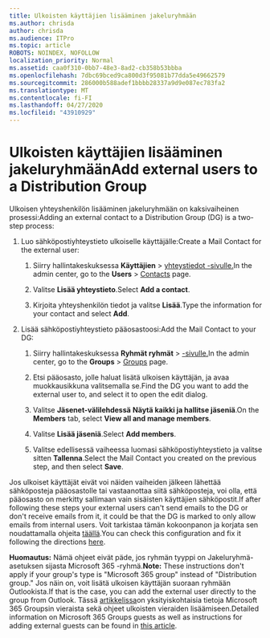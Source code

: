 ```yaml
---
title: Ulkoisten käyttäjien lisääminen jakeluryhmään
ms.author: chrisda
author: chrisda
ms.audience: ITPro
ms.topic: article
ROBOTS: NOINDEX, NOFOLLOW
localization_priority: Normal
ms.assetid: caa0f310-0bb7-48e3-8ad2-cb358b53bbba
ms.openlocfilehash: 7dbc69bced9ca800d3f95081b77dda5e49662579
ms.sourcegitcommit: 286000b588adef1bbbb28337a9d9e087ec783fa2
ms.translationtype: MT
ms.contentlocale: fi-FI
ms.lasthandoff: 04/27/2020
ms.locfileid: "43910929"
---
```

# <a name="add-external-users-to-a-distribution-group"></a><span data-ttu-id="c720c-102">Ulkoisten käyttäjien lisääminen jakeluryhmään</span><span class="sxs-lookup"><span data-stu-id="c720c-102">Add external users to a Distribution Group</span></span>

<span data-ttu-id="c720c-103">Ulkoisen yhteyshenkilön lisääminen jakeluryhmään on kaksivaiheinen prosessi:</span><span class="sxs-lookup"><span data-stu-id="c720c-103">Adding an external contact to a Distribution Group (DG) is a two-step process:</span></span>
  
1. <span data-ttu-id="c720c-104">Luo sähköpostiyhteystieto ulkoiselle käyttäjälle:</span><span class="sxs-lookup"><span data-stu-id="c720c-104">Create a Mail Contact for the external user:</span></span>
    
    1. <span data-ttu-id="c720c-105">Siirry hallintakeskuksessa **Käyttäjien** > [yhteystiedot -sivulle.](https://admin.microsoft.com/adminportal/home#/Contact)</span><span class="sxs-lookup"><span data-stu-id="c720c-105">In the admin center, go to the **Users** > [Contacts](https://admin.microsoft.com/adminportal/home#/Contact) page.</span></span> 
    
    2. <span data-ttu-id="c720c-106">Valitse **Lisää yhteystieto**.</span><span class="sxs-lookup"><span data-stu-id="c720c-106">Select **Add a contact**.</span></span>
    
    3. <span data-ttu-id="c720c-107">Kirjoita yhteyshenkilön tiedot ja valitse **Lisää**.</span><span class="sxs-lookup"><span data-stu-id="c720c-107">Type the information for your contact and select **Add**.</span></span>
    
2. <span data-ttu-id="c720c-108">Lisää sähköpostiyhteystieto pääosastoosi:</span><span class="sxs-lookup"><span data-stu-id="c720c-108">Add the Mail Contact to your DG:</span></span>
    
    1. <span data-ttu-id="c720c-109">Siirry hallintakeskuksessa **Ryhmät ryhmät** > [-sivulle.](https://admin.microsoft.com/adminportal/home#/groups)</span><span class="sxs-lookup"><span data-stu-id="c720c-109">In the admin center, go to the **Groups** > [Groups](https://admin.microsoft.com/adminportal/home#/groups) page.</span></span> 
    
    2. <span data-ttu-id="c720c-110">Etsi pääosasto, jolle haluat lisätä ulkoisen käyttäjän, ja avaa muokkausikkuna valitsemalla se.</span><span class="sxs-lookup"><span data-stu-id="c720c-110">Find the DG you want to add the external user to, and select it to open the edit dialog.</span></span>
    
    3. <span data-ttu-id="c720c-111">Valitse **Jäsenet-välilehdessä** **Näytä kaikki ja hallitse jäseniä**.</span><span class="sxs-lookup"><span data-stu-id="c720c-111">On the **Members** tab, select **View all and manage members**.</span></span> 
    
    4. <span data-ttu-id="c720c-112">Valitse **Lisää jäseniä**.</span><span class="sxs-lookup"><span data-stu-id="c720c-112">Select **Add members**.</span></span>
    
    5. <span data-ttu-id="c720c-113">Valitse edellisessä vaiheessa luomasi sähköpostiyhteystieto ja valitse sitten **Tallenna**.</span><span class="sxs-lookup"><span data-stu-id="c720c-113">Select the Mail Contact you created on the previous step, and then select **Save**.</span></span>
    
<span data-ttu-id="c720c-114">Jos ulkoiset käyttäjät eivät voi näiden vaiheiden jälkeen lähettää sähköposteja pääosastolle tai vastaanottaa siitä sähköposteja, voi olla, että pääosasto on merkitty sallimaan vain sisäisten käyttäjien sähköpostit.</span><span class="sxs-lookup"><span data-stu-id="c720c-114">If after following these steps your external users can't send emails to the DG or don't receive emails from it, it could be that the DG is marked to only allow emails from internal users.</span></span> <span data-ttu-id="c720c-115">Voit tarkistaa tämän kokoonpanon ja korjata sen noudattamalla ohjeita [täällä](https://docs.microsoft.com/exchange/mail-flow-best-practices/non-delivery-reports-in-exchange-online/fix-error-code-5-7-133-in-exchange-online).</span><span class="sxs-lookup"><span data-stu-id="c720c-115">You can check this configuration and fix it following the directions [here](https://docs.microsoft.com/exchange/mail-flow-best-practices/non-delivery-reports-in-exchange-online/fix-error-code-5-7-133-in-exchange-online).</span></span>
  
 <span data-ttu-id="c720c-116">**Huomautus:** Nämä ohjeet eivät päde, jos ryhmän tyyppi on Jakeluryhmä-asetuksen sijasta Microsoft 365 -ryhmä.</span><span class="sxs-lookup"><span data-stu-id="c720c-116">**Note:** These instructions don't apply if your group's type is "Microsoft 365 group" instead of "Distribution group."</span></span> <span data-ttu-id="c720c-117">Jos näin on, voit lisätä ulkoisen käyttäjän suoraan ryhmään Outlookista.</span><span class="sxs-lookup"><span data-stu-id="c720c-117">If that is the case, you can add the external user directly to the group from Outlook.</span></span> <span data-ttu-id="c720c-118">Tässä [artikkelissa](https://support.office.com/article/Guest-access-in-Office-365-Groups-bfc7a840-868f-4fd6-a390-f347bf51aff6.aspx)on yksityiskohtaisia tietoja Microsoft 365 Groupsin vieraista sekä ohjeet ulkoisten vieraiden lisäämiseen.</span><span class="sxs-lookup"><span data-stu-id="c720c-118">Detailed information on Microsoft 365 Groups guests as well as instructions for adding external guests can be found in [this article](https://support.office.com/article/Guest-access-in-Office-365-Groups-bfc7a840-868f-4fd6-a390-f347bf51aff6.aspx).</span></span>
  